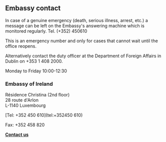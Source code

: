 ## Embassy contact

In case of a genuine emergency (death, serious illness, arrest, etc.) a message can be left on the Embassy's answering machine which is monitored regularly. Tel. (+352) 450610

This is an emergency number and only for cases that cannot wait until the office reopens.

Alternatively contact the duty officer at the Department of Foreign Affairs in Dublin on +353 1 408 2000.

Monday to Friday 10:00-12:30

### Embassy of Ireland

Résidence Christina (2nd floor)   
28 route d'Arlon   
L-1140 Luxembourg

[Tel: +352 450 610](tel:+352450 610)

Fax: +352 458 820

[**Contact us**](/en/luxembourg/embassy/contact/)